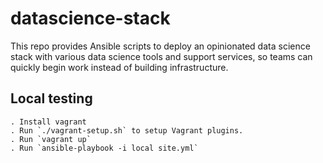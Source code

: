 # datascience-stack

This repo provides Ansible scripts to deploy an opinionated data science
stack with various data science tools and support services, so teams can
quickly begin work instead of building infrastructure.

## Local testing
    . Install vagrant
    . Run `./vagrant-setup.sh` to setup Vagrant plugins.
    . Run `vagrant up`
    . Run `ansible-playbook -i local site.yml`
